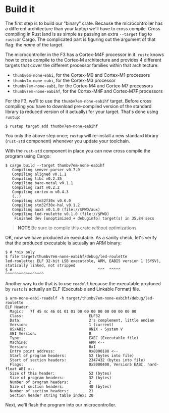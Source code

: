 # Build it

The first step is to build our "binary" crate. Because the microcontroller has a different
architecture than your laptop we'll have to cross compile. Cross compiling in Rust land is as simple
as passing an extra `--target` flag to `rustc`or Cargo. The complicated part is figuring out the
argument of that flag: the *name* of the target.

The microcontroller in the F3 has a Cortex-M4F processor in it. `rustc` knows how to cross compile
to the Cortex-M architecture and provides 4 different targets that cover the different processor
families within that architecture:

- `thumbv6m-none-eabi`, for the Cortex-M0 and Cortex-M1 processors
- `thumbv7m-none-eabi`, for the Cortex-M3 processor
- `thumbv7em-none-eabi`, for the Cortex-M4 and Cortex-M7 processors
- `thumbv7em-none-eabihf`, for the Cortex-M4**F** and Cortex-M7**F** processors

For the F3, we'll to use the `thumbv7em-none-eabihf` target. Before cross compiling you have to
download pre-compiled version of the standard library (a reduced version of it actually) for your
target. That's done using `rustup`:

``` console
$ rustup target add thumbv7em-none-eabihf
```

You only the above step once; `rustup` will re-install a new standard library (`rust-std` component)
whenever you update your toolchain.

With the `rust-std` component in place you can now cross compile the program using Cargo:

``` console
$ cargo build --target thumbv7em-none-eabihf
   Compiling semver-parser v0.7.0
   Compiling aligned v0.1.1
   Compiling libc v0.2.35
   Compiling bare-metal v0.1.1
   Compiling cast v0.2.2
   Compiling cortex-m v0.4.3
   (..)
   Compiling stm32f30x v0.6.0
   Compiling stm32f30x-hal v0.1.2
   Compiling aux5 v0.1.0 (file://$PWD/aux)
   Compiling led-roulette v0.1.0 (file://$PWD)
    Finished dev [unoptimized + debuginfo] target(s) in 35.84 secs
```

> **NOTE** Be sure to compile this crate *without* optimizations

OK, now we have produced an executable. As a sanity check, let's verify that the produced executable
is actually an ARM binary:

``` console
$ # *nix only
$ file target/thumbv7em-none-eabihf/debug/led-roulette
led-roulette: ELF 32-bit LSB executable, ARM, EABI5 version 1 (SYSV), statically linked, not stripped
$ #                                      ^^^  ^^^^^                   ^^^^^^^^^^^^^^^^^
```

Another way to do that is to use `readelf` because the executable produced by `rustc` is actually an
ELF (Executable and Linkable Format) file.

``` console
$ arm-none-eabi-readelf -h target/thumbv7em-none-eabihf/debug/led-roulette
ELF Header:
  Magic:   7f 45 4c 46 01 01 01 00 00 00 00 00 00 00 00 00
  Class:                             ELF32
  Data:                              2's complement, little endian
  Version:                           1 (current)
  OS/ABI:                            UNIX - System V
  ABI Version:                       0
  Type:                              EXEC (Executable file)
  Machine:                           ARM <--
  Version:                           0x1
  Entry point address:               0x8000188 <--
  Start of program headers:          52 (bytes into file)
  Start of section headers:          2347432 (bytes into file)
  Flags:                             0x5000400, Version5 EABI, hard-float ABI <--
  Size of this header:               52 (bytes)
  Size of program headers:           32 (bytes)
  Number of program headers:         2
  Size of section headers:           40 (bytes)
  Number of section headers:         21
  Section header string table index: 20
```

Next, we'll flash the program into our microcontroller.

